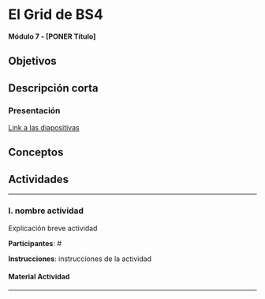 # El Grid de BS4

**Módulo 7 - [PONER Título]**

## Objetivos

## Descripción corta

### Presentación

[Link a las diapositivas](https://drive.google.com/open?id=1TbpEUDX7PkxtSGctIkEtKWBAxVvOY-3rkQdC3e9wKvI)

## Conceptos

## Actividades

---

### I. nombre actividad

Explicación breve actividad

**Participantes**: #

**Instrucciones**: instrucciones de la actividad

#### Material Actividad

---
